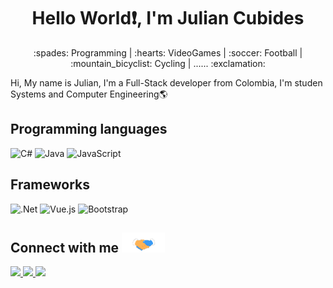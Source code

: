 ### <h1 align="center">Hello World❗, I'm Julian Cubides</h1> 
<p align ="center">:spades: Programming | :hearts: VideoGames | :soccer: Football | :mountain_bicyclist: Cycling | ...... :exclamation:</p>


Hi, My name is Julian, I'm a Full-Stack developer from Colombia, I'm studen Systems and Computer Engineering:earth_americas:

### <h2>Programming languages</h2>
![C#](https://img.shields.io/badge/c%23-%23239120.svg?style=for-the-badge&logo=c-sharp&logoColor=white)
![Java](https://img.shields.io/badge/java-%23ED8B00.svg?style=for-the-badge&logo=java&logoColor=white)
![JavaScript](https://img.shields.io/badge/javascript-%23323330.svg?style=for-the-badge&logo=javascript&logoColor=%23F7DF1E)

### <h2>Frameworks</h2>
![.Net](https://img.shields.io/badge/.NET-5C2D91?style=for-the-badge&logo=.net&logoColor=white)
![Vue.js](https://img.shields.io/badge/vuejs-%2335495e.svg?style=for-the-badge&logo=vuedotjs&logoColor=%234FC08D)
![Bootstrap](https://img.shields.io/badge/bootstrap-%23563D7C.svg?style=for-the-badge&logo=bootstrap&logoColor=white)

### <h2 />Connect with me <img src="https://github.com/cubides107/cubides107/blob/main/Hands.gif" height="32px">

<a href="https://twitter.com/iampavangandhi">
 <img src = "https://img.shields.io/badge/Instagram-%23E4405F.svg?style=for-the-badge&logo=Instagram&logoColor=white">
</a>

<a href="https://twitter.com/iampavangandhi">
 <img src = "https://img.shields.io/badge/Facebook-%231877F2.svg?style=for-the-badge&logo=Facebook&logoColor=white">
</a>

<a href="https://twitter.com/iampavangandhi">
 <img src = "https://img.shields.io/badge/Gmail-D14836?style=for-the-badge&logo=gmail&logoColor=white">
</a>

<!--
**cubides107/cubides107** is a ✨ _special_ ✨ repository because its `README.md` (this file) appears on your GitHub profile.


Here are some ideas to get you started:

- 🔭 I’m currently working on ...
- 🌱 I’m currently learning ...
- 👯 I’m looking to collaborate on ...
- 🤔 I’m looking for help with ...
- 💬 Ask me about ...
- 📫 How to reach me: ...
- 😄 Pronouns: ...
- ⚡ Fun fact: ...
-->
